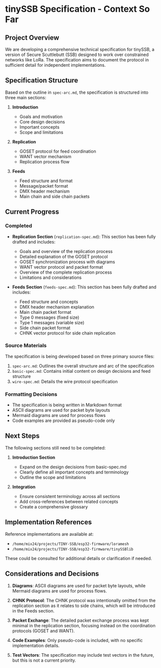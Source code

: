 # tinySSB Specification - Context So Far

## Project Overview

We are developing a comprehensive technical specification for tinySSB, a version of Secure Scuttlebutt (SSB) designed to work over constrained networks like LoRa. The specification aims to document the protocol in sufficient detail for independent implementations.

## Specification Structure

Based on the outline in `spec-arc.md`, the specification is structured into three main sections:

1. **Introduction**
   - Goals and motivation
   - Core design decisions
   - Important concepts
   - Scope and limitations

2. **Replication**
   - GOSET protocol for feed coordination
   - WANT vector mechanism
   - Replication process flow

3. **Feeds**
   - Feed structure and format
   - Message/packet format
   - DMX header mechanism
   - Main chain and side chain packets

## Current Progress

### Completed

- **Replication Section** (`replication-spec.md`): This section has been fully drafted and includes:
  - Goals and overview of the replication process
  - Detailed explanation of the GOSET protocol
  - GOSET synchronization process with diagrams
  - WANT vector protocol and packet format
  - Overview of the complete replication process
  - Limitations and considerations

- **Feeds Section** (`feeds-spec.md`): This section has been fully drafted and includes:
  - Feed structure and concepts
  - DMX header mechanism explanation
  - Main chain packet format
  - Type 0 messages (fixed size)
  - Type 1 messages (variable size)
  - Side chain packet format
  - CHNK vector protocol for side chain replication

### Source Materials

The specification is being developed based on three primary source files:

1. `spec-arc.md`: Outlines the overall structure and arc of the specification
2. `basic-spec.md`: Contains initial content on design decisions and feed structure
3. `wire-spec.md`: Details the wire protocol specification

### Formatting Decisions

- The specification is being written in Markdown format
- ASCII diagrams are used for packet byte layouts
- Mermaid diagrams are used for process flows
- Code examples are provided as pseudo-code only

## Next Steps

The following sections still need to be completed:

1. **Introduction Section**
   - Expand on the design decisions from basic-spec.md
   - Clearly define all important concepts and terminology
   - Outline the scope and limitations

2. **Integration**
   - Ensure consistent terminology across all sections
   - Add cross-references between related concepts
   - Create a comprehensive glossary

## Implementation References

Reference implementations are available at:
- `/home/mix24/projects/TINY-SSB/esp32-firmware/loramesh`
- `/home/mix24/projects/TINY-SSB/esp32-firmware/tinySSBlib`

These could be consulted for additional details or clarification if needed.

## Considerations and Decisions

1. **Diagrams**: ASCII diagrams are used for packet byte layouts, while Mermaid diagrams are used for process flows.

2. **CHNK Protocol**: The CHNK protocol was intentionally omitted from the replication section as it relates to side chains, which will be introduced in the Feeds section.

3. **Packet Exchange**: The detailed packet exchange process was kept minimal in the replication section, focusing instead on the coordination protocols (GOSET and WANT).

4. **Code Examples**: Only pseudo-code is included, with no specific implementation details.

5. **Test Vectors**: The specification may include test vectors in the future, but this is not a current priority.
